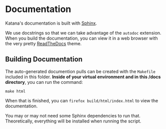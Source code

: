 Documentation
============

Katana's documentation is built with [Sphinx](http://www.sphinx-doc.org/).

We use docstrings so that we can take advantage of the `autodoc` extension. When you build the documentation, you can view it in a web browser with the very pretty [ReadTheDocs](https://readthedocs.org/) theme.

Building Documentation
----------------------

The auto-generated documention pulls can be created with the `Makefile` included in this folder. 
**Inside of your virtual environment and in this /docs directory**, you can run the command:

```
make html
```

When that is finished, you can `firefox build/html/index.html` to view the documentation.

You may or may not need some Sphinx dependencies to run that. Theoretically, everything will be installed when running the script.